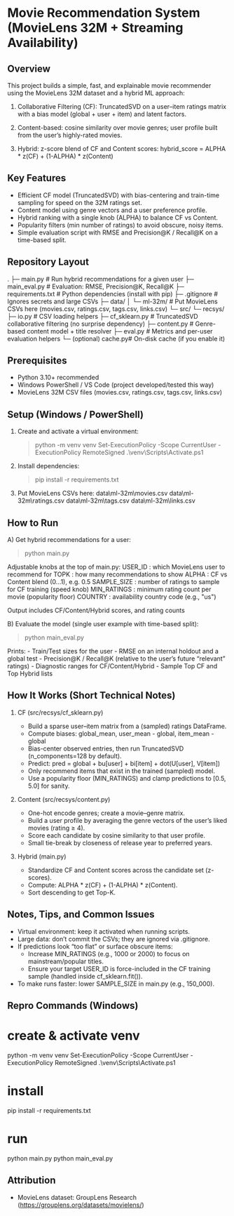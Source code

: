 Movie Recommendation System (MovieLens 32M + Streaming Availability)
====================================================================

Overview
--------
This project builds a simple, fast, and explainable movie recommender using the
MovieLens 32M dataset and a hybrid ML approach:

1) Collaborative Filtering (CF): TruncatedSVD on a user–item ratings matrix
   with a bias model (global + user + item) and latent factors.

2) Content-based: cosine similarity over movie genres; user profile built from
   the user’s highly-rated movies.

3) Hybrid: z-score blend of CF and Content scores:
   hybrid_score = ALPHA * z(CF) + (1-ALPHA) * z(Content)


Key Features
------------
- Efficient CF model (TruncatedSVD) with bias-centering and train-time sampling
  for speed on the 32M ratings set.
- Content model using genre vectors and a user preference profile.
- Hybrid ranking with a single knob (ALPHA) to balance CF vs Content.
- Popularity filters (min number of ratings) to avoid obscure, noisy items.
- Simple evaluation script with RMSE and Precision@K / Recall@K on a time-based split.


Repository Layout
-----------------
.
├─ main.py                  # Run hybrid recommendations for a given user
├─ main_eval.py             # Evaluation: RMSE, Precision@K, Recall@K
├─ requirements.txt         # Python dependencies (install with pip)
├─ .gitignore               # Ignores secrets and large CSVs
├─ data/
│  └─ ml-32m/               # Put MovieLens CSVs here (movies.csv, ratings.csv, tags.csv, links.csv)
└─ src/
   └─ recsys/
      ├─ io.py              # CSV loading helpers
      ├─ cf_sklearn.py      # TruncatedSVD collaborative filtering (no surprise dependency)
      ├─ content.py         # Genre-based content model + title resolver
      ├─ eval.py            # Metrics and per-user evaluation helpers
      └─ (optional) cache.py# On-disk cache (if you enable it)


Prerequisites
-------------
- Python 3.10+ recommended
- Windows PowerShell / VS Code (project developed/tested this way)
- MovieLens 32M CSV files (movies.csv, ratings.csv, tags.csv, links.csv)

Setup (Windows / PowerShell)
----------------------------
1) Create and activate a virtual environment:
   > python -m venv venv
   > Set-ExecutionPolicy -Scope CurrentUser -ExecutionPolicy RemoteSigned
   > .\venv\Scripts\Activate.ps1

2) Install dependencies:
   > pip install -r requirements.txt

3) Put MovieLens CSVs here:
   data\ml-32m\movies.csv
   data\ml-32m\ratings.csv
   data\ml-32m\tags.csv
   data\ml-32m\links.csv


How to Run
----------
A) Get hybrid recommendations for a user:
   > python main.py

   Adjustable knobs at the top of main.py:
     USER_ID      : which MovieLens user to recommend for
     TOPK         : how many recommendations to show
     ALPHA        : CF vs Content blend (0…1), e.g. 0.5
     SAMPLE_SIZE  : number of ratings to sample for CF training (speed knob)
     MIN_RATINGS  : minimum rating count per movie (popularity floor)
     COUNTRY      : availability country code (e.g., "us")

   Output includes CF/Content/Hybrid scores,  and rating counts
 
B) Evaluate the model (single user example with time-based split):
   > python main_eval.py

   Prints:
     - Train/Test sizes for the user
     - RMSE on an internal holdout and a global test
     - Precision@K / Recall@K (relative to the user’s future “relevant” ratings)
     - Diagnostic ranges for CF/Content/Hybrid
     - Sample Top CF and Top Hybrid lists


How It Works (Short Technical Notes)
------------------------------------
1) CF (src/recsys/cf_sklearn.py)
   - Build a sparse user–item matrix from a (sampled) ratings DataFrame.
   - Compute biases:
       global_mean, user_mean - global, item_mean - global
   - Bias-center observed entries, then run TruncatedSVD (n_components=128 by default).
   - Predict:
       pred = global + bu[user] + bi[item] + dot(U[user], V[item])
   - Only recommend items that exist in the trained (sampled) model.
   - Use a popularity floor (MIN_RATINGS) and clamp predictions to [0.5, 5.0] for sanity.

2) Content (src/recsys/content.py)
   - One-hot encode genres; create a movie–genre matrix.
   - Build a user profile by averaging the genre vectors of the user’s liked movies (rating ≥ 4).
   - Score each candidate by cosine similarity to that user profile.
   - Small tie-break by closeness of release year to preferred years.

3) Hybrid (main.py)
   - Standardize CF and Content scores across the candidate set (z-scores).
   - Compute: ALPHA * z(CF) + (1-ALPHA) * z(Content).
   - Sort descending to get Top-K.


Notes, Tips, and Common Issues
------------------------------
- Virtual environment: keep it activated when running scripts.
- Large data: don’t commit the CSVs; they are ignored via .gitignore.
- If predictions look “too flat” or surface obscure items:
  - Increase MIN_RATINGS (e.g., 1000 or 2000) to focus on mainstream/popular titles.
  - Ensure your target USER_ID is force-included in the CF training sample
    (handled inside cf_sklearn.fit()).
- To make runs faster: lower SAMPLE_SIZE in main.py (e.g., 150_000).


Repro Commands (Windows)
------------------------
# create & activate venv
python -m venv venv
Set-ExecutionPolicy -Scope CurrentUser -ExecutionPolicy RemoteSigned
.\venv\Scripts\Activate.ps1

# install
pip install -r requirements.txt

# run
python main.py
python main_eval.py


Attribution
-----------
- MovieLens dataset: GroupLens Research (https://grouplens.org/datasets/movielens/)
